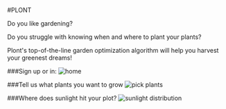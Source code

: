 #PLONT

Do you like gardening?

Do you struggle with knowing when and where to plant your plants?

Plont's top-of-the-line garden optimization algorithm will help you harvest your greenest dreams!

###Sign up or in:
![home](/../screenshots/browser/images/screenshots/home.png?raw=true "Sign up or in")

###Tell us what plants you want to grow
![pick plants](/../screenshots/browser/images/screenshots/pickplants.png?raw=true "Tell us what plants you want to grow")

###Where does sunlight hit your plot?
![sunlight distribution](/../screenshots/browser/images/screenshots/sunmap.png?raw=true "Where does sunlight hit your plot?")

